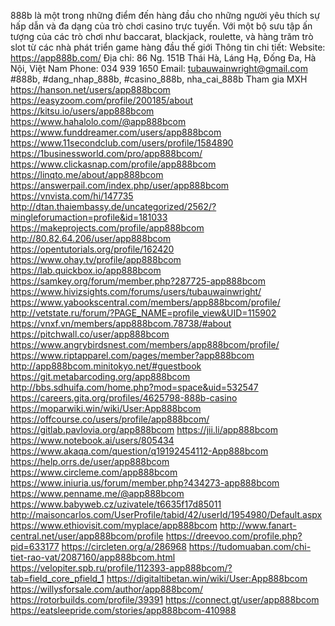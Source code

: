 888b là một trong những điểm đến hàng đầu cho những người yêu thích sự hấp dẫn và đa dạng của trò chơi casino trực tuyến. Với một bộ sưu tập ấn tượng của các trò chơi như baccarat, blackjack, roulette, và hàng trăm trò slot từ các nhà phát triển game hàng đầu thế giới
Thông tin chi tiết:
Website: https://app888b.com/
Địa chỉ: 86 Ng. 151B Thái Hà, Láng Hạ, Đống Đa, Hà Nội, Việt Nam
Phone: 034 939 1650
Email: tubauwainwright@gmail.com
#888b, #dang_nhap_888b, #casino_888b, nha_cai_888b
Tham gia MXH
https://hanson.net/users/app888bcom
https://easyzoom.com/profile/200185/about
https://kitsu.io/users/app888bcom
https://www.hahalolo.com/@app888bcom
https://www.funddreamer.com/users/app888bcom
https://www.11secondclub.com/users/profile/1584890
https://1businessworld.com/pro/app888bcom/
https://www.clickasnap.com/profile/app888bcom
https://linqto.me/about/app888bcom
https://answerpail.com/index.php/user/app888bcom
https://vnvista.com/hi/147735
http://dtan.thaiembassy.de/uncategorized/2562/?mingleforumaction=profile&id=181033
https://makeprojects.com/profile/app888bcom
http://80.82.64.206/user/app888bcom
https://opentutorials.org/profile/162420
https://www.ohay.tv/profile/app888bcom
https://lab.quickbox.io/app888bcom
https://samkey.org/forum/member.php?287725-app888bcom
https://www.hivizsights.com/forums/users/tubauwainwright/
https://www.yabookscentral.com/members/app888bcom/profile/
http://vetstate.ru/forum/?PAGE_NAME=profile_view&UID=115902
https://vnxf.vn/members/app888bcom.78738/#about
https://pitchwall.co/user/app888bcom
https://www.angrybirdsnest.com/members/app888bcom/profile/
https://www.riptapparel.com/pages/member?app888bcom
http://app888bcom.minitokyo.net/#guestbook
https://git.metabarcoding.org/app888bcom
http://bbs.sdhuifa.com/home.php?mod=space&uid=532547
https://careers.gita.org/profiles/4625798-888b-casino
https://moparwiki.win/wiki/User:App888bcom
https://offcourse.co/users/profile/app888bcom/
https://gitlab.pavlovia.org/app888bcom
https://jii.li/app888bcom
https://www.notebook.ai/users/805434
https://www.akaqa.com/question/q19192454112-App888bcom
https://help.orrs.de/user/app888bcom
https://www.circleme.com/app888bcom
https://www.iniuria.us/forum/member.php?434273-app888bcom
https://www.penname.me/@app888bcom
https://www.babyweb.cz/uzivatele/t6635f17d85011
http://maisoncarlos.com/UserProfile/tabid/42/userId/1954980/Default.aspx
https://www.ethiovisit.com/myplace/app888bcom
http://www.fanart-central.net/user/app888bcom/profile
https://dreevoo.com/profile.php?pid=633177
https://circleten.org/a/286968
https://tudomuaban.com/chi-tiet-rao-vat/2087160/app888bcom.html
https://velopiter.spb.ru/profile/112393-app888bcom/?tab=field_core_pfield_1
https://digitaltibetan.win/wiki/User:App888bcom
https://willysforsale.com/author/app888bcom/
https://rotorbuilds.com/profile/39391
https://connect.gt/user/app888bcom
https://eatsleepride.com/stories/app888bcom-410988
